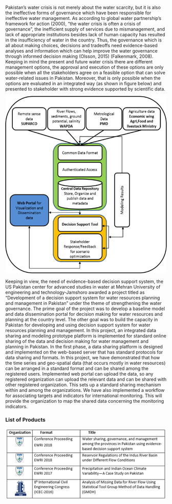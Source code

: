 Pakistan’s water crisis is not merely about the water scarcity, but it is also the ineffective forms of governance which have been responsible for ineffective water management. As according to global water partnership’s framework for action (2000), “the water crisis is often a crisis of governance”, the inefficient supply of services due to mismanagement, and lack of appropriate institutions besides lack of human capacity has resulted in the insufficiency of water in the country. Thus, the governance which is all about making choices, decisions and tradeoffs need evidence-based analyses and information which can help improve the water governance through informed decision making (Olsson, 2015) (Falkenmark, 2008). Keeping in mind the present and future water crisis there are different management options, the approval and execution of these options are only possible when all the stakeholders agree on a feasible option that can solve water-related issues in Pakistan. Moreover, that is only possible when the options are evaluated in an integrated way (as shown in figure below) and presented to stakeholder with strong evidence supported by scientific data.

![Figure 1](https://github.com/Rafique89/Indus-River-Basin-Water-Management-Modeling-and-Decision-Support/blob/master/Figures/Figure%201%20Objective%201.png)

Keeping in view, the need of evidence-based decision support system, the US Pakistan center for advanced studies in water at Mehran University of engineering and technology-Jamshoro awarded a project titled as “Development of a decision support system for water resources planning and management in Pakistan” under the theme of strengthening the water governance. The prime goal of the project was to develop a baseline model and data dissemination portal for decision making for water resources and planning at the country level. The other goal was to build the capacity in Pakistan for developing and using decision support system for water resources planning and management.
In this project, an integrated data sharing and modeling prototype platform is implemented for standard online sharing of the data and decision making for water management and planning in Pakistan.
In the first phase, a data sharing platform is designed and implemented on the web-based server that has standard protocols for data sharing and formats. In this project, we have demonstrated that how the time series and geo-spatial data (that occurs mostly in water resources) can be arranged in a standard format and can be shared among the registered users. Implemented web portal can upload the data, so any registered organization can upload the relevant data and can be shared with other registered organization. This sets up a standard sharing mechanism within and among the organizations. We have also implemented a workflow for associating targets and indicators for international monitoring. This will provide the organization to map the shared data concerning the monitoring indicators. 


### List of Products
![List of Products](https://github.com/Rafique89/Indus-River-Basin-Water-Management-Modeling-and-Decision-Support/blob/master/Figures/Objective%201%20Products.PNG)

